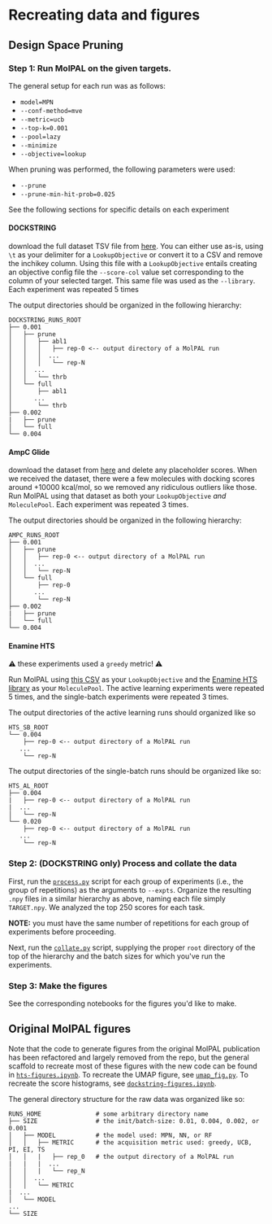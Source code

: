 # Recreating data and figures

## Design Space Pruning

### Step 1: Run MolPAL on the given targets.
The general setup for each run was as follows:
- `model=MPN`
- `--conf-method=mve`
- `--metric=ucb`
- `--top-k=0.001`
- `--pool=lazy`
- `--minimize`
- `--objective=lookup`

When pruning was performed, the following parameters were used:
- `--prune`
- `--prune-min-hit-prob=0.025`

See the following sections for specific details on each experiment

#### DOCKSTRING
download the full dataset TSV file from [here](https://figshare.com/s/95f2fed733dec170b998?file=30562257). You can either use as-is, using `\t` as your delimiter for a `LookupObjective` or convert it to a CSV and remove the inchikey column. Using this file with a `LookupObjective` entails creating an objective config file the `--score-col` value set corresponding to the column of your selected target. This same file was used as the `--library`. Each experiment was repeated 5 times

The output directories should be organized in the following hierarchy:
```
DOCKSTRING_RUNS_ROOT
├── 0.001
│   ├── prune
│   │   ├── abl1
│   │   │   ├── rep-0 <-- output directory of a MolPAL run
│   │   │  ...
│   │   │   └── rep-N
│   │  ...
│   │   └── thrb
│   └── full
│       ├── abl1
│      ...
│       └── thrb
├── 0.002
|   ├── prune
│   └── full
└── 0.004
```

#### AmpC Glide
download the dataset from [here](http://htttps//www.schrodinger.com/other-downloads) and delete any placeholder scores. When we received the dataset, there were a few molecules with docking scores around +10000 kcal/mol, so we removed any ridiculous outliers like those. Run MolPAL using that dataset as both your `LookupObjective` *and* `MoleculePool`. Each experiment was repeated 3 times.

The output directories should be organized in the following hierarchy:
```
AMPC_RUNS_ROOT
├── 0.001
│   ├── prune
│   │   ├── rep-0 <-- output directory of a MolPAL run
│   │  ...
│   │   └── rep-N
│   └── full
│       ├── rep-0
│      ...
│       └── rep-N
├── 0.002
|   ├── prune
│   └── full
└── 0.004
```

#### Enamine HTS
⚠️ these experiments used a `greedy` metric! ⚠️

Run MolPAL using [this CSV](../data/EnamineHTS_scores.csv.gz) as your `LookupObjective` and the [Enamine HTS library](../libraries/EnamineHTS.csv.gz) as your `MoleculePool`. The active learning experiments were repeated 5 times, and the single-batch experiments were repeated 3 times.

The output directories of the active learning runs should organized like so
```
HTS_SB_ROOT
└── 0.004
    ├── rep-0 <-- output directory of a MolPAL run
   ...
    └── rep-N
```

The output directories of the single-batch runs should be organized like so:
```
HTS_AL_ROOT
├── 0.004
|   ├── rep-0 <-- output directory of a MolPAL run
|  ...
│   └── rep-N
└── 0.020
    ├── rep-0 <-- output directory of a MolPAL run
   ...
    └── rep-N
```

### Step 2: **(DOCKSTRING only)** Process and collate the data
First, run the [`process.py`](../scripts/process.py) script for each group of experiments (i.e., the group of repetitions) as the arguments to `--expts`. Organize the resulting `.npy` files in a similar hierarchy as above, naming each file simply `TARGET.npy`. We analyzed the top 250 scores for each task.

**NOTE:** you must have the same number of repetitions for each group of experiments before proceeding.

Next, run the [`collate.py`](../scripts/collate.py) script, supplying the proper `root` directory of the top of the hierarchy and the batch sizes for which you've run the experiments.

### Step 3: Make the figures
See the corresponding notebooks for the figures you'd like to make.

## Original MolPAL figures
Note that the code to generate figures from the original MolPAL publication has been refactored and largely removed from the repo, but the general scaffold to recreate most of these figures with the new code can be found in [`hts-figures.ipynb`](./hts-figures.ipynb). To recreate the UMAP figure, see [`umap_fig.py`](../scripts/umap_fig.py). To recreate the score histograms, see [`dockstring-figures.ipynb`](./dockstring-figures.ipynb).

The general directory structure for the raw data was organized like so:
```
RUNS_HOME               # some arbitrary directory name
├── SIZE                # the init/batch-size: 0.01, 0.004, 0.002, or 0.001
│   ├── MODEL           # the model used: MPN, NN, or RF
│   │   ├── METRIC      # the acquisition metric used: greedy, UCB, PI, EI, TS
│   │   |   ├── rep_0   # the output directory of a MolPAL run
|   |   |  ...
│   │   |   └── rep_N
│   │  ...
│   │   └── METRIC
|  ...
│   └── MODEL
...
└── SIZE
```